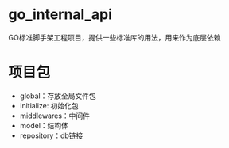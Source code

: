 # go_internal_api
GO标准脚手架工程项目，提供一些标准库的用法，用来作为底层依赖

# 项目包
- global：存放全局文件包
- initialize: 初始化包
- middlewares：中间件
- model：结构体
- repository：db链接

